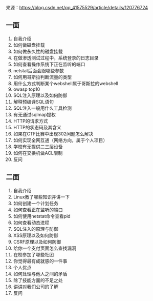 来源：https://blog.csdn.net/qq_41575529/article/details/120776724
## 一面
1. 自我介绍
2. 如何做磁盘挂载
3. 如何做永久性的磁盘挂载
4. 在做渗透测试过程中，系统登录的日志目录
5. 如何查看操作系统下正在监听的端口
6. netstat后面会跟哪些参数
7. 如何用哥斯拉判断流量的类型
8. 用什么方式判断某个webshell属于哥斯拉的webshell
9. owasp top10
10. SQL注入原理以及如何防御
11. 解释预编译SQL语句
12. SQL注入一般用什么工具检测
13. 有无通过sqlmap提权
14. HTTP的请求方式
15. HTTP的状态码及其含义
16. 如果在CTF比赛中出现302问题怎么解决
17. 如何实现全网互通（网络方向，属于个人项目）
18. 学校有无提供二三层设备
19. 如何在交换机做ACL限制
20. 反问


## 二面
1. 自我介绍
2. Linux教了哪些知识并讲一下
3. 如何创建一个计划任务
4. 如何查看正在监听的端口
5. 如何使用netstat命令查看pid
6. 如何查看动态进程
7. SQL注入的原理与防御
8. XSS原理以及如何防御
9. CSRF原理以及如何防御
10. 给你一个支付页面怎么查找漏洞
11. 在校参加了哪些社团
12. 你觉得最有成就感的一件事
13. 个人优点
14. 如何处理与他人之间的矛盾
15. 除了技能方面的不足之处
16. 讲讲对我们公司的了解
17. 反问
